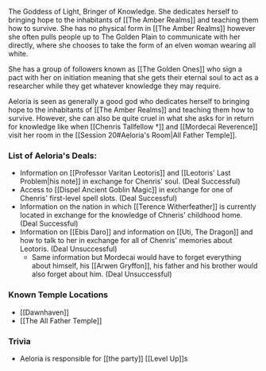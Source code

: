 The Goddess of Light, Bringer of Knowledge. She dedicates herself to bringing hope to the inhabitants of [[The Amber Realms]] and teaching them how to survive. She has no physical form in [[The Amber Realms]] however she often pulls people up to The Golden Plain to communicate with her directly, where she chooses to take the form of an elven woman wearing all white. 

She has a group of followers known as [[The Golden Ones]] who sign a pact with her on initiation meaning that she gets their eternal soul to act as a researcher while they get whatever knowledge they may require.

Aeloria is seen as generally a good god who dedicates herself to bringing hope to the inhabitants of [[The Amber Realms]] and teaching them how to survive. However, she can also be quite cruel in what she asks for in return for knowledge like when [[Chenris Tallfellow †]] and [[Mordecai Reverence]] visit her room in the [[Session 20#Aeloria's Room|All Father Temple]].

### List of Aeloria's Deals:
- Information on [[Professor Varitan Leotoris]] and [[Leotoris' Last Problem|his note]] in exchange for Chenris' soul. (Deal Successful)
- Access to [[Dispel Ancient Goblin Magic]] in exchange for one of Chenris' first-level spell slots. (Deal Successful)
- Information on the nation in which [[Terence Witherfeather]] is currently located in exchange for the knowledge of Chneris' childhood home. (Deal Successful)
- Information on [[Ebis Daro]] and information on [[Uti, The Dragon]] and how to talk to her in exchange for all of Chenris' memories about Leotoris. (Deal Unsuccessful)
	- Same information but Mordecai would have to forget everything about himself, his [[Arwen Gryffon]], his father and his brother would also forget about him. (Deal Unsuccessful)

### Known Temple Locations
- [[Dawnhaven]]
- [[The All Father Temple]]

### Trivia 
- Aeloria is responsible for [[the party]] [[Level Up]]s
